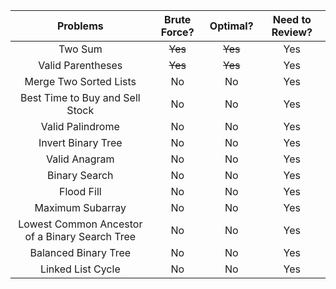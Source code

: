| Problems                                       | Brute Force? |    Optimal?     | Need to Review?  |
| :----:                                         |    :----:    |     :----:      |   :----:         |
| Two Sum                                        |  ~~Yes~~     |   ~~Yes~~       |    Yes           |
| Valid Parentheses                              |  ~~Yes~~     |   ~~Yes~~       |    Yes           |
| Merge Two Sorted Lists                         |      No      |   No            |    Yes           |
| Best Time to Buy and Sell Stock                |      No      |   No            |    Yes           |
| Valid Palindrome                               |      No      |   No            |    Yes           |
| Invert Binary Tree                             |      No      |   No            |    Yes           |
| Valid Anagram                                  |      No      |   No            |    Yes           |
| Binary Search                                  |      No      |   No            |    Yes           |
| Flood Fill                                     |      No      |   No            |    Yes           |
| Maximum Subarray                               |      No      |   No            |    Yes           |
| Lowest Common Ancestor of a Binary Search Tree |      No      |   No            |    Yes           |
| Balanced Binary Tree                           |      No      |   No            |    Yes           |
| Linked List Cycle                              |      No      |   No            |    Yes           |
